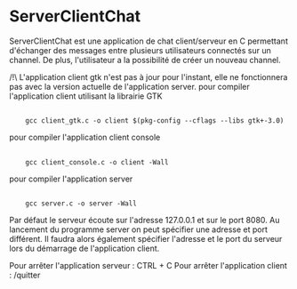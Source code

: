# ServerClientChat 

ServerClientChat est une application de chat client/serveur en C permettant
d'échanger des messages entre plusieurs utilisateurs connectés sur un
channel. De plus, l'utilisateur a la possibilité de créer un nouveau channel. 

/!\ L'application client gtk n'est pas à jour pour l'instant,
    elle ne fonctionnera pas avec la version actuelle de 
    l'application server. 
pour compiler l'application client utilisant la librairie GTK 
##
        gcc client_gtk.c -o client $(pkg-config --cflags --libs gtk+-3.0)

pour compiler l'application client console 
##
        gcc client_console.c -o client -Wall

pour compiler l'application server
##
        gcc server.c -o server -Wall

Par défaut le serveur écoute sur l'adresse 127.0.0.1 
et sur le port 8080. 
Au lancement du programme server on peut spécifier une 
adresse et port différent. Il faudra alors également spécifier
l'adresse et le port du serveur lors du démarrage de l'application client.

Pour arrêter l'application serveur : CTRL + C 
Pour arrêter l'application client : /quitter 
